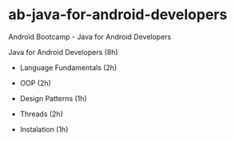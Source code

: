 # ab-java-for-android-developers
Android Bootcamp - Java for Android Developers


 Java for Android Developers (8h)

 - Language Fundamentals (2h)
 
 - OOP (2h)
 
 - Design Patterns (1h)
 
 - Threads (2h)
 
 - Instalation (1h)
